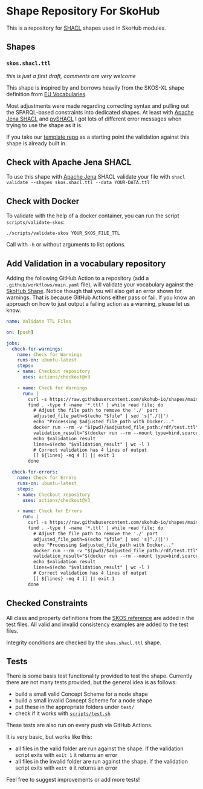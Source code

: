 # Shape Repository For SkoHub

This is a repository for [SHACL](https://www.w3.org/TR/shacl/) shapes used in SkoHub modules.

## Shapes

### `skos.shacl.ttl`

*this is just a first draft, comments are very welcome*

This shape is inspired by and borrows heavily from the SKOS-XL shape definition from [EU Vocabularies](https://op.europa.eu/fr/web/eu-vocabularies/application-profiles).

Most adjustments were made regarding correcting syntax and pulling out the SPARQL-based constraints into dedicated shapes.
At least with [Apache Jena SHACL](https://jena.apache.org/documentation/shacl/index.html) and [pySHACL](https://github.com/RDFLib/pySHACL) I got lots of different error messages when trying to use the shape as it is.

If you take our [template repo](https://github.com/skohub-io/vocab-template) as a starting point the validation against this shape is already built in.

## Check with Apache Jena SHACL

To use this shape with [Apache Jena](https://jena.apache.org/download/index.cgi) SHACL validate your file with `shacl validate --shapes skos.shacl.ttl --data YOUR-DATA.ttl`

## Check with Docker

To validate with the help of a docker container, you can run the script `scripts/validate-skos`:

    ./scripts/validate-skos YOUR_SKOS_FILE_TTL

Call with `-h` or without arguments to list options.

## Add Validation in a vocabulary repository

Adding the following GitHub Action to a repository (add a `.github/workflows/main.yaml` file), will validate your vocabulary against the [SkoHub Shape](./skohub.shacl.ttl).
Notice though that you will also get an error shown for warnings.
That is because GitHub Actions either pass or fail.
If you know an approach on how to just output a failing action as a warning, please let us know.

```yaml
name: Validate TTL Files

on: [push]

jobs:
  check-for-warnings:
    name: Check for Warnings
    runs-on: ubuntu-latest
    steps:
    - name: Checkout repository
      uses: actions/checkout@v3

    - name: Check for Warnings
      run: |
        curl -s https://raw.githubusercontent.com/skohub-io/shapes/main/scripts/checkForWarning.rq >> checkForWarning.rq
        find . -type f -name '*.ttl' | while read file; do
          # Adjust the file path to remove the './' part
          adjusted_file_path=$(echo "$file" | sed 's|^./||')
          echo "Processing $adjusted_file_path with Docker..."
          docker run --rm -v "$(pwd)/$adjusted_file_path:/rdf/test.ttl" skohub/jena:4.6.1 shacl validate --shapes https://raw.githubusercontent.com/skohub-io/shapes/main/skohub.shacl.ttl --data /rdf/test.ttl >> result.ttl
          validation_result="$(docker run --rm --mount type=bind,source=./checkForWarning.rq,target=/rdf/checkForViolation.rq --mount type=bind,source=./result.ttl,target=/rdf/result.ttl skohub/jena:4.6.1 arq --data /rdf/result.ttl --query /rdf/checkForViolation.rq)"
          echo $validation_result
          lines=$(echo "$validation_result" | wc -l )
          # Correct validation has 4 lines of output
          [[ ${lines} -eq 4 ]] || exit 1
        done

  check-for-errors:
    name: Check for Errors
    runs-on: ubuntu-latest
    steps:
    - name: Checkout repository
      uses: actions/checkout@v3

    - name: Check for Errors
      run: |
        curl -s https://raw.githubusercontent.com/skohub-io/shapes/main/scripts/checkForViolation.rq >> checkForViolation.rq
        find . -type f -name '*.ttl' | while read file; do
          # Adjust the file path to remove the './' part
          adjusted_file_path=$(echo "$file" | sed 's|^./||')
          echo "Processing $adjusted_file_path with Docker..."
          docker run --rm -v "$(pwd)/$adjusted_file_path:/rdf/test.ttl" skohub/jena:4.6.1 shacl validate --shapes https://raw.githubusercontent.com/skohub-io/shapes/main/skohub.shacl.ttl --data /rdf/test.ttl >> result.ttl
          validation_result="$(docker run --rm --mount type=bind,source=./checkForViolation.rq,target=/rdf/checkForViolation.rq --mount type=bind,source=./result.ttl,target=/rdf/result.ttl skohub/jena:4.6.1 arq --data /rdf/result.ttl --query /rdf/checkForViolation.rq)"
          echo $validation_result
          lines=$(echo "$validation_result" | wc -l )
          # Correct validation has 4 lines of output
          [[ ${lines} -eq 4 ]] || exit 1
        done
```

## Checked Constraints

All class and property definitions from the [SKOS reference](https://www.w3.org/TR/skos-reference/) are added in the test files.
All valid and invalid consistency examples are added to the test files.

Integrity conditions are checked by the `skos.shacl.ttl` shape.


## Tests

There is some basis test functionality provided to test the shape.
Currently there are not many tests provided, but the general idea is as follows:
- build a small valid Concept Scheme for a node shape
- build a small invalid Concept Scheme for a node shape
- put these in the appropriate folders under `test/`
- check if it works with [`scripts/test.sh`](scripts/test.sh)

These tests are also run on every push via GitHub Actions.

It is very basic, but works like this:
- all files in the valid folder are run against the shape. If the validation script exits with `exit 1` it returns an error
- all files in the invalid folder are run against the shape. If the validation script exits with `exit 0` it returns an error

Feel free to suggest improvements or add more tests!
